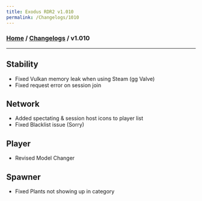 ```yaml
---
title: Exodus RDR2 v1.010
permalink: /Changelogs/1010
---
```

### [Home](/) / [Changelogs](/Changelogs) / v1.010
---
## Stability
- Fixed Vulkan memory leak when using Steam (gg Valve)
- Fixed request error on session join

## Network
- Added spectating & session host icons to player list
- Fixed Blacklist issue (Sorry)

## Player
- Revised Model Changer

## Spawner
- Fixed Plants not showing up in category
